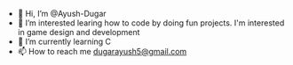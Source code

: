 - 👋 Hi, I’m @Ayush-Dugar
- 👀 I’m interested learing how to code by doing fun projects. I'm interested in game design and development
- 🌱 I’m currently learning C
- 📫 How to reach me dugarayush5@gmail.com

<!---
Ayush-Dugar/Ayush-Dugar is a ✨ special ✨ repository because its `README.md` (this file) appears on your GitHub profile.
You can click the Preview link to take a look at your changes.
--->

